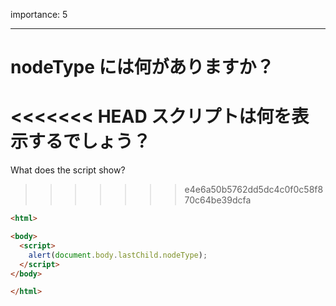 importance: 5

---

# nodeType には何がありますか？

<<<<<<< HEAD
スクリプトは何を表示するでしょう？
=======
What does the script show?
>>>>>>> e4e6a50b5762dd5dc4c0f0c58f870c64be39dcfa

```html
<html>

<body>
  <script>
    alert(document.body.lastChild.nodeType);
  </script>
</body>

</html>
```
